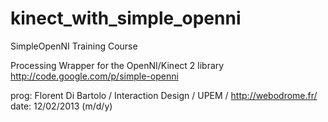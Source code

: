 kinect_with_simple_openni
=========================

SimpleOpenNI Training Course

Processing Wrapper for the OpenNI/Kinect 2 library
http://code.google.com/p/simple-openni

prog:  Florent Di Bartolo / Interaction Design / UPEM / http://webodrome.fr/
date:  12/02/2013 (m/d/y)
